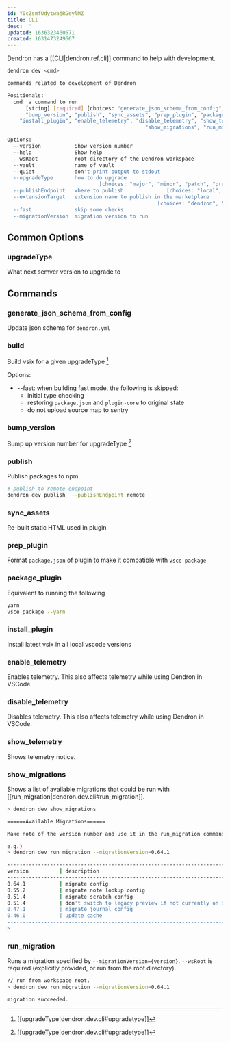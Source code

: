 ```yaml
---
id: Y0cZsmfUdytwajRGeylMZ
title: CLI
desc: ''
updated: 1636323460571
created: 1631473249667
---
```


Dendron has a [[CLI|dendron.ref.cli]] command to help with development.

```sh
dendron dev <cmd>

commands related to development of Dendron

Positionals:
  cmd  a command to run
      [string] [required] [choices: "generate_json_schema_from_config", "build",
      "bump_version", "publish", "sync_assets", "prep_plugin", "package_plugin",
    "install_plugin", "enable_telemetry", "disable_telemetry", "show_telemetry",
                                             "show_migrations", "run_migration"]

Options:
  --version           Show version number                              [boolean]
  --help              Show help                                        [boolean]
  --wsRoot            root directory of the Dendron workspace
  --vault             name of vault
  --quiet             don't print output to stdout
  --upgradeType       how to do upgrade
                              [choices: "major", "minor", "patch", "prerelease"]
  --publishEndpoint   where to publish              [choices: "local", "remote"]
  --extensionTarget   extension name to publish in the marketplace
                                                 [choices: "dendron", "nightly"]
  --fast              skip some checks
  --migrationVersion  migration version to run
```

## Common Options

### upgradeType

What next semver version to upgrade to

## Commands

### generate_json_schema_from_config

Update json schema for `dendron.yml`

### build

Build vsix for a given upgradeType [^upgrade]

Options:
- --fast: when building fast mode, the following is skipped:
  - initial type checking
  - restoring `package.json` and `plugin-core` to original state
  - do not upload source map to sentry

### bump_version

Bump up version number for upgradeType [^upgrade]

### publish

Publish packages to npm

```sh
# publish to remote endpoint
dendron dev publish  --publishEndpoint remote
```

### sync_assets

Re-built static HTML used in plugin

### prep_plugin

Format `package.json` of plugin to make it compatible with `vsce package`


### package_plugin

Equivalent to running the following

```sh
yarn 
vsce package --yarn
```

### install_plugin

Install latest vsix in all local vscode versions

<!-- Citations -->
[^upgrade]: [[upgradeType|dendron.dev.cli#upgradetype]]

### enable_telemetry

Enables telemetry. This also affects telemetry while using Dendron in VSCode.

### disable_telemetry

Disables telemetry. This also affects telemetry while using Dendron in VSCode.

### show_telemetry

Shows telemetry notice.

### show_migrations

Shows a list of available migrations that could be run with [[run_migration|dendron.dev.cli#run_migration]].

```sh
> dendron dev show_migrations

======Available Migrations======

Make note of the version number and use it in the run_migration command

e.g.)
> dendron dev run_migration --migrationVersion=0.64.1

------------------------------------------------------------------------
version          | description
------------------------------------------------------------------------
0.64.1           | migrate config
0.55.2           | migrate note lookup config
0.51.4           | migrate scratch config
0.51.4           | don't switch to legacy preview if not currently on it
0.47.1           | migrate journal config
0.46.0           | update cache
------------------------------------------------------------------------
>
```

### run_migration

Runs a migration specified by `--migrationVersion={version}`.
`--wsRoot` is required (explicitly provided, or run from the root directory).

```sh
// run from workspace root.
> dendron dev run_migration --migrationVersion=0.64.1

migration succeeded.
```
